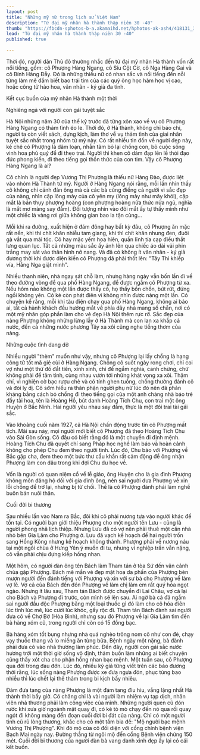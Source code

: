 ```yaml
---
layout: post
title: "Những mỹ nữ trong lịch sử Việt Nam"
description: "Tứ đại mỹ nhân hà thành thập niên 30 -40"
thumb: "https://fbcdn-sphotos-b-a.akamaihd.net/hphotos-ak-ash4/418131_398619913557257_1617615692_n.jpg"
lead: "Tứ đại mỹ nhân hà thành thập niên 30 -40"
published: true

---
```


Thời đó, người dân Thủ đô thường nhắc đến tứ đại mỹ nhân Hà thành vốn rất nổi tiếng, gồm: cô Phượng Hàng Ngang, cô Síu Cột Cờ, cô Nga Hàng Gai và cô Bính Hàng Đẫy. Đó là những thiếu nữ có nhan sắc và nổi tiếng đến nỗi từng làm mê đắm biết bao trái tim của các quý ông học hàm học vị cao, hoặc công tử hào hoa, văn nhân - ký giả đa tình.



Kết cục buồn của mỹ nhân Hà thành một thời

Nghiêng ngả với người con gái tuyệt sắc

Hà Nội những năm 30 của thế kỷ trước đã từng xôn xao về vụ cô Phượng Hàng Ngang có thảm tình éo le. Thời đó, ở Hà thành, không chỉ báo chí, người ta còn viết sách, dựng kịch, làm thơ về vụ thảm tình của giai nhân tuyệt sắc nhất trong nhóm tứ mỹ này. Có rất nhiều tin đồn về người đẹp này, kẻ chê cô Phượng là dâm loạn, nhẫn tâm bỏ lại chồng con, bỏ cuộc sống vinh hoa phú quý để đi theo trai. Người thì khen cô dám đạp lên lề thói đạo đức phong kiến, đi theo tiếng gọi thổn thức của con tim. Vậy cô Phượng Hàng Ngang là ai?

Cô chính là người đẹp Vương Thị Phượng là thiếu nữ Hàng Đào, được liệt vào nhóm Hà Thành tứ mỹ. Người ở Hàng Ngang nói rằng, mỗi lần nhìn thấy cô không chỉ cánh đàn ông mà cả các bà cũng điếng cả người vì sắc đẹp của nàng, nhìn cặp lông mày của cô yên my (lông mày như mây khói), cặp mắt là bán thụy phượng hoàng (con phượng hoàng nửa thức nửa ngủ, nghĩa là mắt mơ màng say đắm). Đối tượng nhìn vào đôi mắt ấy tự thấy mình như một chiếc lá vàng rơi giữa không gian bao la tận cùng...

Mỗi khi ra đường, xuất hiện ở đám đông hay bất kỳ đâu, cô Phượng ăn mặc rất nền, khi thì chít khăn nhiễu tam giang, khi thì chít khăn nhung đen, đuôi gà vắt qua mái tóc. Cô hay mặc yếm hoa hiên, quần lĩnh tía cạp điều thắt lưng quan lục. Tất cả những màu sắc ấy ánh lên qua chiếc áo dài vải phin trắng may sát vào thân hình nở nang. Và đã có không ít văn nhân - ký giả đương thời khi được diện kiến cô Phượng đã phải thốt lên: "Tây Thi khiếp vía, Hằng Nga giật mình".

Nhiều thanh niên, nhà ngay sát chỗ làm, nhưng hàng ngày vẫn bốn lần đi về theo đường vòng để qua phố Hàng Ngang, để được ngắm cô Phượng từ xa. Nếu hôm nào không một lần được thấy cô, họ thấy bồn chồn, bứt rứt, đứng ngồi không yên. Có kẻ còn phát điên vì không nhìn được nàng một lần. Có chuyện kể rằng, mỗi khi tàu điện chạy qua phố Hàng Ngang, không ai bảo ai, tất cả hành khách đều hướng mắt về phía dãy nhà mang số chẵn, nơi có một mỹ nhân góp phần làm cho vẻ đẹp Hà Nội thêm rực rỡ. Sắc đẹp của nàng Phượng không những lừng lẫy ở Hà Thành mà con lan xa khắp cả nước, đến cả những nước phương Tây xa xôi cũng nghe tiếng thơm của nàng.

Những cuộc tình dang dở

Nhiều người "thèm" muốn như vậy, nhưng cô Phượng lại lấy chồng là hạng công tử tốt mã giẻ cùi ở Hàng Ngang. Chồng cô suốt ngày rong chơi, chỉ coi vợ như một thứ đồ đắt tiền, xinh xinh, chỉ để ngắm nghía, canh chừng, chứ không phải để tâm tình, cùng nhau vươn tới những khát vọng xa xôi. Thậm chí, vì nghiện cờ bạc rượu chè và có tính ghen tuông, chồng thường đánh cô và đòi ly dị. Cô sớm hiểu ra thân phận người phụ nữ lúc đó nên đã phản kháng bằng cách bỏ chồng đi theo tiếng gọi của một anh chàng nhà báo trẻ đầy tài hoa, tên là Hoàng Hồ, bút danh Hoàng Tích Chu, con trai một ông Huyện ở Bắc Ninh. Hai người yêu nhau say đắm, thực là một đôi trai tài gái sắc.



Vào khoảng cuối năm 1927, cả Hà Nội chấn động trước tin cô Phượng mất tích. Mãi sau này, mọi người mới biết cô Phượng đã theo Hoàng Tích Chu vào Sài Gòn sống. Cô đâu có biết rằng đó là một chuyến đi định mệnh. Hoàng Tích Chu đã quyết chí sang Pháp học nghề làm báo và hoàn cảnh không cho phép Chu đem theo người tình. Lúc đó, Chu bảo với Phượng về Bắc gặp cha, đem theo một bức thư cầu khẩn rất cảm động để ông nhận Phượng làm con dâu trong khi đợi Chu du học về.

Vốn là người có quan niệm cổ về lễ giáo, ông Huyện cho là gia đình Phượng không môn đăng hộ đối với gia đình ông, nên sai người đưa Phượng về xin lỗi chồng để trở lại, nhưng bị từ chối. Thế là cô Phượng đành phải làm nghề buôn bán nuôi thân.

Cuối đời bi thương

Sau nhiều lần vào Nam ra Bắc, đôi khi cô phải nương tựa vào người khác để tồn tại. Có người bạn giới thiệu Phượng cho một người tên Lưu - cũng là người phong nhã lịch thiệp. Nhưng Lưu đã có vợ nên phải thuê một căn nhà nhỏ bên Gia Lâm cho Phượng ở. Lưu đã vạch kế hoạch để hai người trốn sang Hồng Kông nhưng kế hoạch không thành. Phượng phải về nương náu tại một ngôi chùa ở Hưng Yên ý muốn đi tu, nhưng vì nghiệp trần vẫn nặng, cô vẫn phải chịu đựng kiếp hồng nhan.

Một hôm, có người đàn ông tên Bách làm Tham tán ở tòa Sứ đến vãn cảnh chùa gặp Phượng. Bách mê mẩn vẻ đẹp mặt hoa da phấn của Phượng bèn mượn người đến đánh tiếng với Phượng và xin với sư bà cho Phượng về làm vợ lẽ. Vợ cả của Bách đến đón Phượng về làm chị làm em rất quý hóa ngọt ngào. Nhưng ít lâu sau, Tham tán Bách được chuyển đi Lai Châu, vợ cả lại cho Bách và Phượng đi trước, còn mình sẽ lên sau. Ai ngờ bà cả đã ngầm sai người đầu độc Phượng bằng một loại thuốc gì đó làm cho cô hóa điên lúc tỉnh lúc mê, lúc cười lúc khóc, gầy rộc đi. Tham tán Bách đành sai người đưa cô về Chợ Bờ (Hòa Bình), nhưng sau đó Phượng về lại Gia Lâm tìm đến bà hàng xóm cũ, trong người chỉ còn có 15 đồng bạc.

Bà hàng xóm tốt bụng nhưng nhà quá nghèo trông nom cô như con đẻ, chạy vạy thuốc thang và lo miếng ăn từng bữa. Bệnh ngày một nặng, bà đành phải đưa cô vào nhà thương làm phúc. Đến đây, người con gái sắc nước hương trời một thời giờ sống vô định, thảm buồn làm những ai biết chuyện cũng thấy xót cha cho phận hồng nhan bạc mệnh. Một tuần sau, cô Phượng qua đời trong đau đớn. Lúc đó, nhiều ký giả từng viết trên các báo đương thời rằng, lúc sống nàng Phượng được xe đưa ngựa đón, phục tùng bao nhiều thì lúc chết lại thê thảm trong bi kịch bấy nhiêu.

Đám đưa tang của nàng Phượng là một đám tang đìu hiu, vắng lặng nhất Hà thành thời bấy giờ. Có chăng chỉ là vài người làm nhiệm vụ tạp dịch, nhân viên nhà thương phải làm công việc của mình. Những người quen cũ đón rước khi xưa giờ ngoảnh mặt quay đi, có kẻ tò mò chạy đến nó qua rồi quay ngót đi không màng đến đoạn cuối đời bi đát của nàng. Chỉ có một người tình cũ rủ lòng thương, khắc cho cô một tấm bia đề: "Mộ người bạc mệnh Vương Thị Phượng". Khi đó mộ của cô đối diện với cổng chính bệnh viện Bạch Mai ngày nay. Đường thẳng từ ngôi mộ đến cổng Bệnh viện chừng 150 mét. Cuối đời bi thương của người đàn bà vang danh xinh đẹp ấy lại có cái kết buồn.